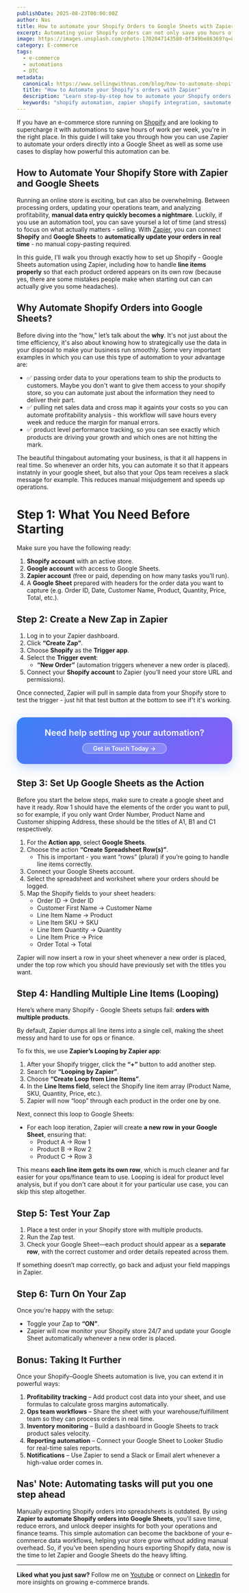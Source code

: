 ```yaml
---
publishDate: 2025-08-23T00:00:00Z
author: Nas
title: How to automate your Shopify Orders to Google Sheets with Zapier
excerpt: Automating yoiur Shopify orders can not only save you hours of work per week, but also supercharge the way you manage and leverage your brand's data.
image: https://images.unsplash.com/photo-1702047143580-0f349be86369?q=80&w=2940&auto=format&fit=crop&ixlib=rb-4.1.0&ixid=M3wxMjA3fDB8MHxwaG90by1wYWdlfHx8fGVufDB8fHx8fA%3D%3D
category: E-commerce
tags:
  - e-commerce
  - automations
  - DTC
metadata:
  canonical: https://www.sellingwithnas.com/blog/how-to-automate-shopify-orders-with-zapier
  title: "How to Automate your Shopify's orders with Zapier"
  description: "Learn step-by-step how to automate your Shopify orders directly into Google Sheets using Zapier. Save hours of manual work, streamline your operations, and unlock powerful profitability insights with this automation guide."
  keywords: "shopify automation, zapier shopify integration, sautomate shopify orders, shopify google sheets, shopify operations workflow, shopify proditability tracker Zapier, e-commerce automation"
---
```


If you have an e-commerce store running on <a href="https://www.shopify.com/" target="_blank" rel="noopener noreferrer">Shopify</a> and are looking to supercharge it with automations to save hours of work per week, you're in the right place. In this guide I will take you through how you can use Zapier to automate your orders directly into a Google Sheet as well as some use cases to display how powerful this automation can be. 



## How to Automate Your Shopify Store with Zapier and Google Sheets

Running an online store is exciting, but can also be overwhelming. Between processing orders, updating your operations team, and analyzing profitability, **manual data entry quickly becomes a nightmare**.  Luckily, if you use an automation tool, you can save yoursel a lot of time (and stress) to focus on what actually matters - selling. With <a href="https://zapier.com/" target="_blank" rel="noopener noreferrer">Zapier</a>, you can connect **Shopify** and **Google Sheets** to **automatically update your orders in real time** - no manual copy-pasting required.  

In this guide, I’ll walk you through exactly how to set up Shopify - Google Sheets automation using Zapier, including how to handle **line items properly** so that each product ordered appears on its own row (because yes, there are some mistakes people make when starting out can can actually give you some headaches).  


## Why Automate Shopify Orders into Google Sheets?

Before diving into the “how,” let’s talk about the **why**. It's not just about the time efficiency, it's also about knowing how to strategically use the data in your disposal to make your business run smoothly. Some very important examples in which you can use this type of automation to your advantage are: 

 - ✅ passing order data to your operations team to ship the products to customers. Maybe you don't want to give them access to your shopify store, so you can automate just about the information they need to deliver their part.
 - ✅ pulling net sales data and cross map it againts your costs so you can automate profitability analysis - this workflow will save hours every week and reduce the margin for manual errors.  
 - ✅ product level performance tracking, so you can see exactly which products are driving your growth and which ones are not hitting the mark.

The beautiful thingabout automating your business, is that it all happens in real time. So whenever an order hits, you can automate it so that it appears instatnly in your google sheet, but also that your Ops team receives a slack message for example. This reduces manual misjudgement and speeds up operations.


# Step 1: What You Need Before Starting

Make sure you have the following ready:

1. **Shopify account** with an active store.  
2. **Google account** with access to Google Sheets.  
3. **Zapier account** (free or paid, depending on how many tasks you’ll run).  
4. A **Google Sheet** prepared with headers for the order data you want to capture (e.g. Order ID, Date, Customer Name, Product, Quantity, Price, Total, etc.).  



## Step 2: Create a New Zap in Zapier

1. Log in to your Zapier dashboard.  
2. Click **“Create Zap”**.  
3. Choose **Shopify** as the **Trigger app**.  
4. Select the **Trigger event**:  
   - **“New Order”** (automation triggers whenever a new order is placed).   
5. Connect your **Shopify account** to Zapier (you’ll need your store URL and permissions).  

Once connected, Zapier will pull in sample data from your Shopify store to test the trigger - just hit that test button at the bottom to see if't it's working.  



<div style="
            background: linear-gradient(135deg, #3b82f6, #8b5cf6); 
            color: white; 
            padding: 24px; 
            border-radius: 18px; 
            text-align: center; 
            margin: 32px 0; 
            box-shadow: 0 8px 25px rgba(59, 130, 246, 0.3);
        ">
            <h3 style="margin: 0 0 12px 0; font-size: 20px; color: white; font-weight: 600;">
                Need help setting up your automation?
            </h3>
            <a href="/contact" style="
                display: inline-block; 
                background: rgba(255,255,255,0.2); 
                color: white; 
                padding: 2px 24px; 
                border-radius: 18px; 
                text-decoration: none; 
                font-weight: 600; 
                border: 2px solid rgba(255,255,255,0.3);
                transition: all 0.3s ease;
            " 
            onmouseover="this.style.background='rgba(255,255,255,0.3)'; this.style.transform='translateY(-2px)'"
            onmouseout="this.style.background='rgba(255,255,255,0.2)'; this.style.transform='translateY(0px)'">
                Get in Touch Today →
            </a>
</div>



## Step 3: Set Up Google Sheets as the Action

Before you start the below steps, make sure to create a google sheet and have it ready. Row 1 should have the elements of the order you want to pull, so for example, if you only want Order Number, Product Name and Customer shipping Address, these should be the titles of A1, B1 and C1 respectively. 

1. For the **Action app**, select **Google Sheets**.  
2. Choose the action **“Create Spreadsheet Row(s)”**.  
   - This is important - you want “rows” (plural) if you’re going to handle line items correctly.  
3. Connect your Google Sheets account.  
4. Select the spreadsheet and worksheet where your orders should be logged.  
5. Map the Shopify fields to your sheet headers:  
   - Order ID → Order ID  
   - Customer First Name → Customer Name  
   - Line Item Name → Product  
   - Line Item SKU → SKU  
   - Line Item Quantity → Quantity  
   - Line Item Price → Price  
   - Order Total → Total  

Zapier will now insert a row in your sheet whenever a new order is placed, under the top row which you should have previously set with the titles you want.


## Step 4: Handling Multiple Line Items (Looping)

Here’s where many Shopify - Google Sheets setups fail: **orders with multiple products**.  

By default, Zapier dumps all line items into a single cell, making the sheet messy and hard to use for ops or finance.  

To fix this, we use **Zapier’s Looping by Zapier app**:

1. After your Shopify trigger, click the **“+”** button to add another step.  
2. Search for **“Looping by Zapier”**.  
3. Choose **“Create Loop from Line Items”**.  
4. In the **Line Items field**, select the Shopify line item array (Product Name, SKU, Quantity, Price, etc.).  
5. Zapier will now “loop” through each product in the order one by one.  

Next, connect this loop to Google Sheets:  

- For each loop iteration, Zapier will create **a new row in your Google Sheet**, ensuring that:  
  - Product A → Row 1  
  - Product B → Row 2  
  - Product C → Row 3  

This means **each line item gets its own row**, which is much cleaner and far easier for your ops/finance team to use. Looping is ideal for product level analysis, but if you don't care about it for your particular use case, you can skip this step altogether. 


## Step 5: Test Your Zap

1. Place a test order in your Shopify store with multiple products.  
2. Run the Zap test.  
3. Check your Google Sheet—each product should appear as a **separate row**, with the correct customer and order details repeated across them.  

If something doesn’t map correctly, go back and adjust your field mappings in Zapier.


## Step 6: Turn On Your Zap

Once you’re happy with the setup:  

- Toggle your Zap to **“ON”**.  
- Zapier will now monitor your Shopify store 24/7 and update your Google Sheet automatically whenever a new order is placed.  


## Bonus: Taking It Further

Once your Shopify–Google Sheets automation is live, you can extend it in powerful ways:

1. **Profitability tracking** – Add product cost data into your sheet, and use formulas to calculate gross margins automatically.  
2. **Ops team workflows** – Share the sheet with your warehouse/fulfillment team so they can process orders in real time.  
3. **Inventory monitoring** – Build a dashboard in Google Sheets to track product sales velocity.  
4. **Reporting automation** – Connect your Google Sheet to Looker Studio for real-time sales reports.  
5. **Notifications** – Use Zapier to send a Slack or Email alert whenever a high-value order comes in.  


## Nas' Note: Automating tasks will put you one step ahead

Manually exporting Shopify orders into spreadsheets is outdated. By using **Zapier to automate Shopify orders into Google Sheets**, you’ll save time, reduce errors, and unlock deeper insights for both your operations and finance teams. This simple automation can become the backbone of your e-commerce data workflows, helping your store grow without adding manual overhead.  So, if you’ve been spending hours exporting Shopify data, now is the time to let Zapier and Google Sheets do the heavy lifting.  


---

**Liked what you just saw?** Follow me on <a href="https://www.youtube.com/@sellingwithnas" target="_blank" rel="noopener noreferrer">Youtube</a> or connect on <a href="https://www.linkedin.com/in/nasser-mansurali-659145102/" target="_blank" rel="noopener noreferrer">LinkedIn</a> for more insights on growing e-commerce brands.



